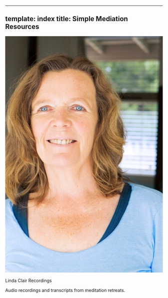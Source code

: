 ----
template: index
title: Simple Mediation Resources
----

![Photo of Linda](linda.jpg)

Linda Clair Recordings

Audio recordings and transcripts from meditation retreats.
